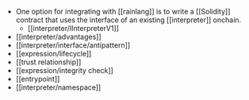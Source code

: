 - One option for integrating with [[rainlang]] is to write a [[Solidity]] contract that uses the interface of an existing [[interpreter]] onchain.
	- [[interpreter/IInterpreterV1]]
- [[interpreter/advantages]]
- [[interpreter/interface/antipattern]]
- [[expression/lifecycle]]
- [[trust relationship]]
- [[expression/integrity check]]
- [[entrypoint]]
- [[interpreter/namespace]]